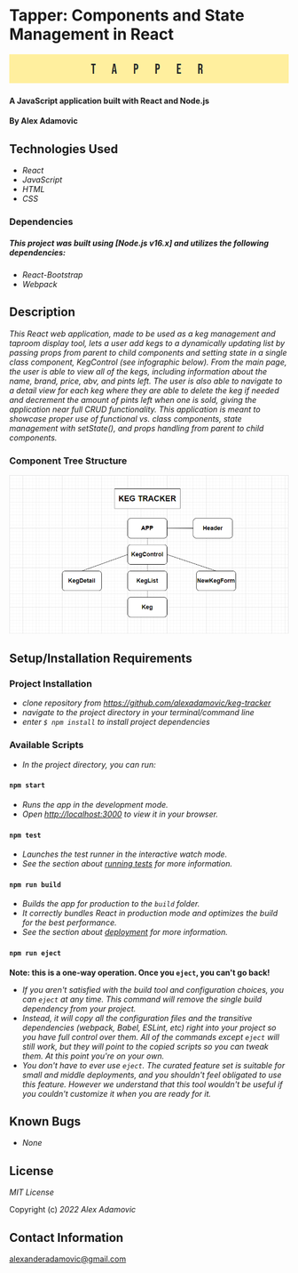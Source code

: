 # Tapper: Components and State Management in React

![image](/src/img/logo.png)

#### A JavaScript application built with React and Node.js

#### By Alex Adamovic

## Technologies Used

* _React_
* _JavaScript_
* _HTML_
* _CSS_

### Dependencies
##### _This project was built using [Node.js v16.x] and utilizes the following dependencies:_

* _React-Bootstrap_
* _Webpack_

## Description

_This React web application, made to be used as a keg management and taproom display tool, lets a user add kegs to a dynamically updating list by passing props from parent to child components and setting state in a single class component, KegControl (see infographic below). From the main page, the user is able to view all of the kegs, including information about the name, brand, price, abv, and pints left. The user is also able to navigate to a detail view for each keg where they are able to delete the keg if needed and decrement the amount of pints left when one is sold, giving the application near full CRUD functionality. This application is meant to showcase proper use of functional vs. class components, state management with setState(), and props handling from parent to child components._

### Component Tree Structure

![image](/src/img/keg-tracker-tree.png)

## Setup/Installation Requirements

### Project Installation

* _clone repository from https://github.com/alexadamovic/keg-tracker_
* _navigate to the project directory in your terminal/command line_
* _enter ```$ npm install``` to install project dependencies_

### Available Scripts

* _In the project directory, you can run:_

#### `npm start`

* _Runs the app in the development mode._
* _Open [http://localhost:3000](http://localhost:3000) to view it in your browser._

#### `npm test`

* _Launches the test runner in the interactive watch mode._
* _See the section about [running tests](https://facebook.github.io/create-react-app/docs/running-tests) for more information._

#### `npm run build`

* _Builds the app for production to the `build` folder._
* _It correctly bundles React in production mode and optimizes the build for the best performance._
* _See the section about [deployment](https://facebook.github.io/create-react-app/docs/deployment) for more information._

#### `npm run eject`

**Note: this is a one-way operation. Once you `eject`, you can't go back!**

* _If you aren't satisfied with the build tool and configuration choices, you can `eject` at any time. This command will remove the single build dependency from your project._
* _Instead, it will copy all the configuration files and the transitive dependencies (webpack, Babel, ESLint, etc) right into your project so you have full control over them. All of the commands except `eject` will still work, but they will point to the copied scripts so you can tweak them. At this point you're on your own._
* _You don't have to ever use `eject`. The curated feature set is suitable for small and middle deployments, and you shouldn't feel obligated to use this feature. However we understand that this tool wouldn't be useful if you couldn't customize it when you are ready for it._

## Known Bugs

* _None_

## License

_MIT License_

Copyright (c) _2022_ _Alex Adamovic_

## Contact Information

alexanderadamovic@gmail.com